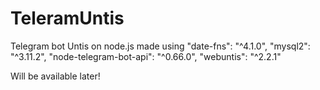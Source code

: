 # TeleramUntis
Telegram bot Untis on node.js made using "date-fns": "^4.1.0", "mysql2": "^3.11.2", "node-telegram-bot-api": "^0.66.0", "webuntis": "^2.2.1"

Will be available later!
